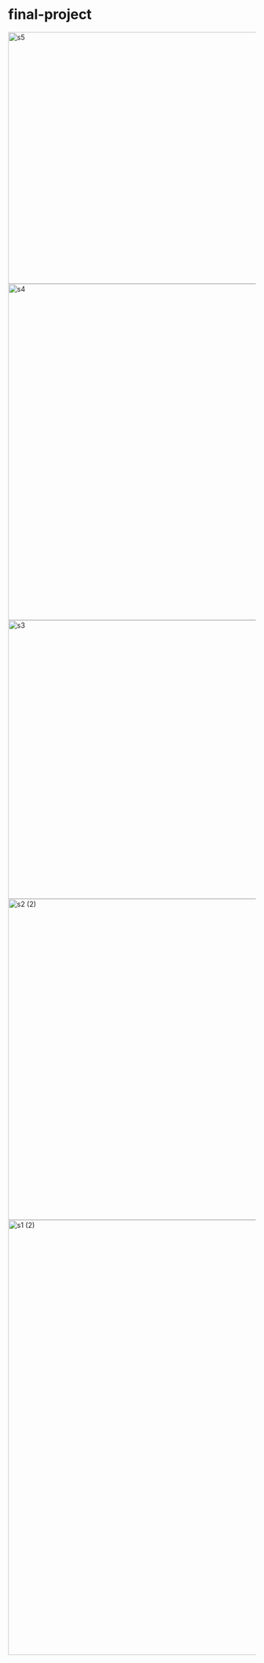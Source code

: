 # final-project

<img width="987" height="512" alt="s5" src="https://github.com/user-attachments/assets/6bddcb34-e9ef-41d5-8106-b9ca26f86103" />
<img width="1022" height="684" alt="s4" src="https://github.com/user-attachments/assets/3adf8047-7df4-466a-b04f-e79521f8dc0e" />
<img width="1017" height="567" alt="s3" src="https://github.com/user-attachments/assets/2fc45862-4f36-4a58-abba-c2bf3e64bc91" />
<img width="1038" height="653" alt="s2 (2)" src="https://github.com/user-attachments/assets/ffb0afd8-68df-4f87-b28c-8394b4f00a8f" />
<img width="1157" height="885" alt="s1 (2)" src="https://github.com/user-attachments/assets/415f24ee-7249-4c6f-91f8-d078a930ea50" />
